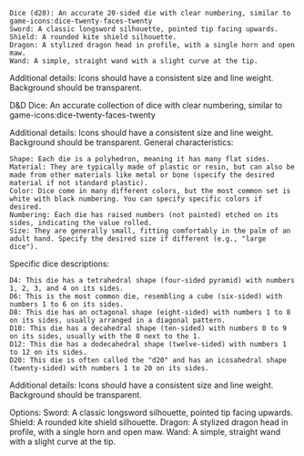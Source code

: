     Dice (d20): An accurate 20-sided die with clear numbering, similar to game-icons:dice-twenty-faces-twenty
    Sword: A classic longsword silhouette, pointed tip facing upwards.
    Shield: A rounded kite shield silhouette.
    Dragon: A stylized dragon head in profile, with a single horn and open maw.
    Wand: A simple, straight wand with a slight curve at the tip.

Additional details:
    Icons should have a consistent size and line weight.
    Background should be transparent.

D&D Dice: An accurate collection of dice with clear numbering, similar to game-icons:dice-twenty-faces-twenty

Additional details:
    Icons should have a consistent size and line weight.
    Background should be transparent.
General characteristics:

    Shape: Each die is a polyhedron, meaning it has many flat sides.
    Material: They are typically made of plastic or resin, but can also be made from other materials like metal or bone (specify the desired material if not standard plastic).
    Color: Dice come in many different colors, but the most common set is white with black numbering. You can specify specific colors if desired.
    Numbering: Each die has raised numbers (not painted) etched on its sides, indicating the value rolled.
    Size: They are generally small, fitting comfortably in the palm of an adult hand. Specify the desired size if different (e.g., "large dice").

Specific dice descriptions:

    D4: This die has a tetrahedral shape (four-sided pyramid) with numbers 1, 2, 3, and 4 on its sides.
    D6: This is the most common die, resembling a cube (six-sided) with numbers 1 to 6 on its sides.
    D8: This die has an octagonal shape (eight-sided) with numbers 1 to 8 on its sides, usually arranged in a diagonal pattern.
    D10: This die has a decahedral shape (ten-sided) with numbers 0 to 9 on its sides, usually with the 0 next to the 1.
    D12: This die has a dodecahedral shape (twelve-sided) with numbers 1 to 12 on its sides.
    D20: This die is often called the "d20" and has an icosahedral shape (twenty-sided) with numbers 1 to 20 on its sides.


Additional details:
    Icons should have a consistent size and line weight.
    Background should be transparent.


Options: Sword: A classic longsword silhouette, pointed tip facing upwards.
    Shield: A rounded kite shield silhouette.
    Dragon: A stylized dragon head in profile, with a single horn and open maw.
    Wand: A simple, straight wand with a slight curve at the tip.
